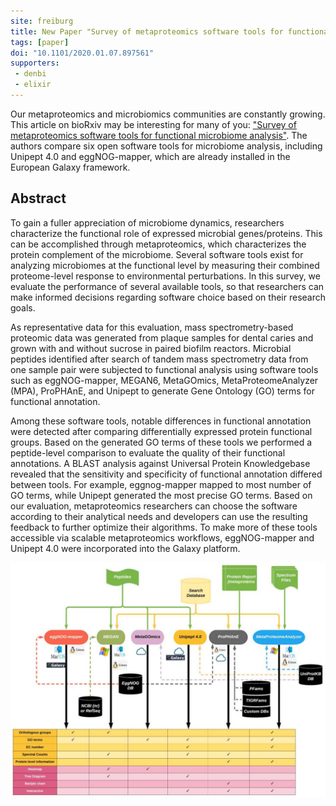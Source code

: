 ```yaml
---
site: freiburg
title: New Paper "Survey of metaproteomics software tools for functional microbiome analysis"
tags: [paper]
doi: "10.1101/2020.01.07.897561"
supporters:
 - denbi
 - elixir
---
```


Our metaproteomics and microbiomics communities are constantly growing. This article on bioRxiv may be interesting for many of you: ["Survey of metaproteomics software tools for functional microbiome analysis"](https://www.biorxiv.org/content/10.1101/2020.01.07.897561v1). The authors compare six open software tools for microbiome analysis, including Unipept 4.0 and eggNOG-mapper, which are already installed in the European Galaxy framework.

## Abstract

To gain a fuller appreciation of microbiome dynamics, researchers characterize the functional role of expressed microbial genes/proteins. This can be accomplished through metaproteomics, which characterizes the protein complement of the microbiome. Several software tools exist for analyzing microbiomes at the functional level by measuring their combined proteome-level response to environmental perturbations. In this survey, we evaluate the performance of several available tools, so that researchers can make informed decisions regarding software choice based on their research goals.

As representative data for this evaluation, mass spectrometry-based proteomic data was generated from plaque samples for dental caries and grown with and without sucrose in paired biofilm reactors. Microbial peptides identified after search of tandem mass spectrometry data from one sample pair were subjected to functional analysis using software tools such as eggNOG-mapper, MEGAN6, MetaGOmics, MetaProteomeAnalyzer (MPA), ProPHAnE, and Unipept to generate Gene Ontology (GO) terms for functional annotation.

Among these software tools, notable differences in functional annotation were detected after comparing differentially expressed protein functional groups. Based on the generated GO terms of these tools we performed a peptide-level comparison to evaluate the quality of their functional annotations. A BLAST analysis against Universal Protein Knowledgebase revealed that the sensitivity and specificity of functional annotation differed between tools. For example, eggnog-mapper mapped to most number of GO terms, while Unipept generated the most precise GO terms. Based on our evaluation, metaproteomics researchers can choose the software according to their analytical needs and developers can use the resulting feedback to further optimize their algorithms. To make more of these tools accessible via scalable metaproteomics workflows, eggNOG-mapper and Unipept 4.0 were incorporated into the Galaxy platform.


![GraphClust2 workflow](/assets/media/metaproteomics.jpg)
